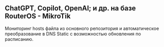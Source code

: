 ## ChatGPT, Copilot, OpenAI; и др. на базе RouterOS - MikroTik
Мониторинг hosts файла из основного репозитория и автоматическое преобразование в DNS Static с возможностью обновления по расписанию.
